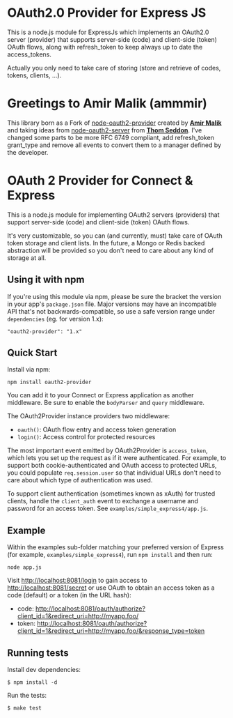 # OAuth2.0 Provider for Express JS

This is a node.js module for ExpressJs which implements an OAuth2.0 server (provider)
that supports server-side (code) and client-side (token) OAuth flows, along with
refresh_token to keep always up to date the access_tokens.

Actually you only need to take care of storing (store and retrieve of codes, tokens, clients, ...).

# Greetings to Amir Malik (ammmir)

This library born as a Fork of [node-oauth2-provider](https://github.com/ammmir/node-oauth2-provider) created by
[**Amir Malik**](https://github.com/ammmir) and taking ideas from
[node-oauth2-server](https://github.com/thomseddon/node-oauth2-server)
from [**Thom Seddon**](https://github.com/thomseddon). I've changed some parts to be more RFC 6749 compliant,
add refresh_token grant_type and remove all events to convert them to a manager defined by the developer.

# OAuth 2 Provider for Connect & Express

This is a node.js module for implementing OAuth2 servers (providers)
that support server-side (code) and client-side (token) OAuth flows.

It's very customizable, so you can (and currently, must) take care of
OAuth token storage and client lists. In the future, a Mongo or Redis
backed abstraction will be provided so you don't need to care about
any kind of storage at all.

## Using it with npm

If you're using this module via npm, please be sure the bracket the
version in your app's `package.json` file. Major versions may have an
incompatible API that's not backwards-compatible, so use a safe version
range under `dependencies` (eg. for version 1.x):

    "oauth2-provider": "1.x"

## Quick Start

Install via npm:

    npm install oauth2-provider

You can add it to your Connect or Express application as another middleware.
Be sure to enable the `bodyParser` and `query` middleware.

The OAuth2Provider instance providers two middleware:

* `oauth()`: OAuth flow entry and access token generation
* `login()`: Access control for protected resources

The most important event emitted by OAuth2Provider is `access_token`, which
lets you set up the request as if it were authenticated. For example, to
support both cookie-authenticated and OAuth access to protected URLs, you
could populate `req.session.user` so that individual URLs don't need to
care about which type of authentication was used.

To support client authentication (sometimes known as xAuth) for trusted
clients, handle the `client_auth` event to exchange a username and password
for an access token. See `examples/simple_express4/app.js`.

## Example

Within the examples sub-folder matching your preferred version of Express (for example, `examples/simple_express4`), run `npm install` and then run:

    node app.js

Visit <http://localhost:8081/login> to gain access to
<http://localhost:8081/secret> or use OAuth to obtain an access token as a code (default) or a token (in the URL hash):

  - code: <http://localhost:8081/oauth/authorize?client_id=1&redirect_uri=http://myapp.foo/>
  - token: <http://localhost:8081/oauth/authorize?client_id=1&redirect_uri=http://myapp.foo/&response_type=token>

## Running tests

  Install dev dependencies:

    $ npm install -d

  Run the tests:

    $ make test
